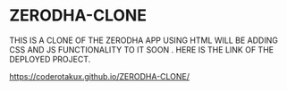 # ZERODHA-CLONE

THIS IS A CLONE OF THE ZERODHA APP USING HTML
WILL BE ADDING CSS AND JS FUNCTIONALITY TO IT SOON
.
HERE IS THE LINK OF THE DEPLOYED PROJECT.

 https://coderotakux.github.io/ZERODHA-CLONE/

